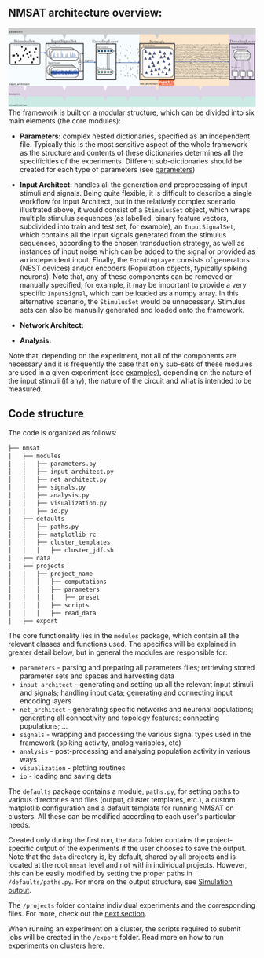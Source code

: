 ## NMSAT architecture overview:

![alt-text](/images/global_illustration-01.png)
The framework is built on a modular structure, which can be divided into six main elements (the core modules):
  
  * **Parameters:** complex nested dictionaries, specified as an independent file. Typically this is the most sensitive aspect of the whole framework as the structure and contents of these dictionaries determines all the specificities of the experiments. Different sub-dictionaries should be created for each type of parameters (see [parameters](/parameters))
  
  * **Input Architect:** handles all the generation and preprocessing of input stimuli and signals. Being quite flexible, it is difficult to describe a single workflow for Input Architect, but in the relatively complex scenario illustrated above, it would consist of a `StimulusSet` object, which wraps multiple stimulus sequences (as labelled, binary feature vectors, subdivided into train and test set, for example), an `InputSignalSet`, which contains all the input signals generated from the stimulus sequences, according to the chosen transduction strategy, as well as instances of input noise which can be added to the signal or provided as an independent input. Finally, the `EncodingLayer` consists of generators (NEST devices) and/or encoders (Population objects, typically spiking neurons). Note that, any of these components can be removed or manually specified, for example, it may be important to provide a very specific `InputSignal`, which can be loaded as a numpy array. In this alternative scenario, the `StimulusSet` would be unnecessary. Stimulus sets can also be manually generated and loaded onto the framework.
  
  * **Network Architect:** 
  
  * **Analysis:**

Note that, depending on the experiment, not all of the components are necessary and it is frequently the case that only sub-sets of these modules are used in a given experiment (see [examples](/examples)), depending on the nature of the input stimuli (if any), the nature of the circuit and what is intended to be measured.

## Code structure

The code is organized as follows:


```
├── nmsat
│   ├── modules
│   │   ├── parameters.py
│   │   ├── input_architect.py
│   │   ├── net_architect.py
│   │   ├── signals.py
│   │   ├── analysis.py
│   │   ├── visualization.py
│   │   ├── io.py
│   ├── defaults
│   │   ├── paths.py
│   │   ├── matplotlib_rc
│   │   ├── cluster_templates
│   │   │   ├── cluster_jdf.sh
│   ├── data
│   ├── projects
│   │   ├── project_name
│   │   │   ├── computations
│   │   │   ├── parameters
│   │   │   │   ├── preset
│   │   │   ├── scripts
│   │   │   ├── read_data
│   ├── export
```


The core functionality lies in the `modules` package, which contain all the relevant classes and
functions used. The specifics will be explained in greater detail below, but in general the modules
are responsible for:

* `parameters` - parsing and preparing all parameters files; retrieving stored parameter sets and
spaces and harvesting data
* `input_architect` - generating and setting up all the relevant input stimuli and signals; handling
input data; generating and connecting input encoding layers
* `net_architect` - generating specific networks and neuronal populations; generating all connectivity and topology features; 
connecting populations; ...
* `signals` - wrapping and processing the various signal types used in the framework (spiking activity,
analog variables, etc)
* `analysis` - post-processing and analysing population activity in various ways
* `visualization` - plotting routines
* `io` - loading and saving data

The `defaults` package contains a module, `paths.py`, for setting paths to various directories and files 
(output, cluster templates, etc.), a custom matplotlib configuration and a default template for running NMSAT on clusters.
 All these can be modified according to each user's particular needs.
  
Created only during the first run, the `data` folder contains the project-specific output of the experiments if the 
user chooses to save the output. Note that the `data` directory is, by default, shared by all projects and is located at 
the root `nmsat` level and not within individual projects. However, this can be easily modified by setting the proper 
 paths in `/defaults/paths.py`. For more on the output structure, see 
 [Simulation output](/standard-use-case/#simulation-output).
 
The `/projects` folder contains individual experiments and the corresponding files. For more, check out the 
[next section](/standard-use-case/).
 
When running an experiment on a cluster, the scripts required to submit jobs will be created in the `/export` folder. 
 Read more on how to run experiments on clusters [here](/standard-use-case/#cluster).